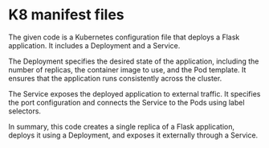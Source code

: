 # K8 manifest files
The given code is a Kubernetes configuration file that deploys a Flask application. It includes a Deployment and a Service.

The Deployment specifies the desired state of the application, including the number of replicas, the container image to use, and the Pod template. It ensures that the application runs consistently across the cluster.

The Service exposes the deployed application to external traffic. It specifies the port configuration and connects the Service to the Pods using label selectors.

In summary, this code creates a single replica of a Flask application, deploys it using a Deployment, and exposes it externally through a Service.